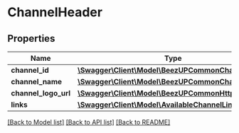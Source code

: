# ChannelHeader

## Properties
Name | Type | Description | Notes
------------ | ------------- | ------------- | -------------
**channel_id** | [**\Swagger\Client\Model\BeezUPCommonChannelId**](BeezUPCommonChannelId.md) |  | 
**channel_name** | [**\Swagger\Client\Model\BeezUPCommonChannelName**](BeezUPCommonChannelName.md) |  | 
**channel_logo_url** | [**\Swagger\Client\Model\BeezUPCommonHttpUrl**](BeezUPCommonHttpUrl.md) |  | 
**links** | [**\Swagger\Client\Model\AvailableChannelLink**](AvailableChannelLink.md) |  | 

[[Back to Model list]](../README.md#documentation-for-models) [[Back to API list]](../README.md#documentation-for-api-endpoints) [[Back to README]](../README.md)


